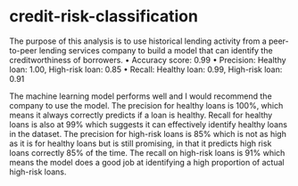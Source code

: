 # credit-risk-classification

The purpose of this analysis is to use historical lending activity from a peer-to-peer lending services company to build a model that can identify the creditworthiness of borrowers. • Accuracy score: 0.99 • Precision: Healthy loan: 1.00, High-risk loan: 0.85 • Recall: Healthy loan: 0.99, High-risk loan: 0.91

The machine learning model performs well and I would recommend the company to use the model. The precision for healthy loans is 100%, which means it always correctly predicts if a loan is healthy. Recall for healthy loans is also at 99% which suggests it can effectively identify healthy loans in the dataset. The precision for high-risk loans is 85% which is not as high as it is for healthy loans but is still promising, in that it predicts high risk loans correctly 85% of the time. The recall on high-risk loans is 91% which means the model does a good job at identifying a high proportion of actual high-risk loans.
